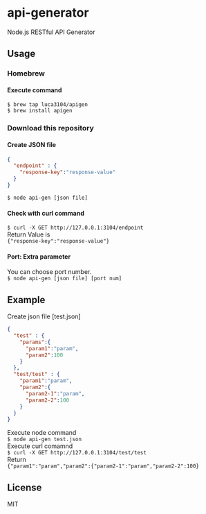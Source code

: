 # api-generator
Node.js RESTful API Generator

## Usage

### Homebrew
#### Execute command
```
$ brew tap luca3104/apigen
$ brew install apigen
```

### Download this repository
#### Create JSON file
```json
{
  "endpoint" : {
    "response-key":"response-value"
  }
}
```

`$ node api-gen [json file]`

#### Check with curl command
`$ curl -X GET http://127.0.0.1:3104/endpoint`  
Return Value is  
`{"response-key":"response-value"}`

#### Port: Extra parameter
You can choose port number.  
`$ node api-gen [json file] [port num]`

## Example
Create json file [test.json]
```json:test.json
{
  "test" : {
    "params":{
      "param1":"param",
      "param2":100
    }
  },
  "test/test" : {
    "param1":"param",
    "param2":{
      "param2-1":"param",
      "param2-2":100
    }
  }
}
```
Execute node command  
`$ node api-gen test.json`  
Execute curl comamnd  
`$ curl -X GET http://127.0.0.1:3104/test/test`  
Return  
`{"param1":"param","param2":{"param2-1":"param","param2-2":100}`  

## License
MIT
